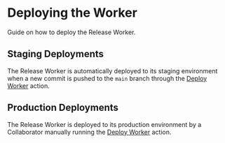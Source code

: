 # Deploying the Worker

Guide on how to deploy the Release Worker.

## Staging Deployments

The Release Worker is automatically deployed to its staging environment when a
new commit is pushed to the `main` branch through the [Deploy Worker](https://github.com/nodejs/release-cloudflare-worker/actions/workflows/deploy.yml) action.

## Production Deployments

The Release Worker is deployed to its production environment by a Collaborator
manually running the [Deploy Worker](https://github.com/nodejs/release-cloudflare-worker/actions/workflows/deploy.yml) action.
